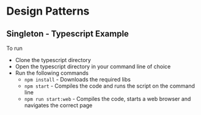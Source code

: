 # Design Patterns
## Singleton - Typescript Example

To run
 + Clone the typescript directory
 + Open the typescript directory in your command line of choice
 + Run the following commands
     + `npm install` - Downloads the required libs
     + `npm start` - Compiles the code and runs the script on the command line
     + `npm run start:web` - Compiles the code, starts a web browser and navigates the correct page